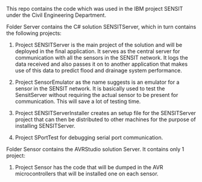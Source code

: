 This repo contains the code which was used in the IBM project SENSIT under the Civil Engineering Department.  

Folder Server contains the C# solution SENSITServer, which in turn contains the following projects:  

1. Project SENSITServer is the main project of the solution and will be deployed in the final application.
   It serves as the central server for communication with all the sensors in the SENSIT network.
   It logs the data received and also passes it on to another application that makes use of this
   data to predict flood and drainage system performance.  

2. Project SensorEmulator as the name suggests is an emulator for a sensor in the SENSIT network.
   It is basically used to test the SensitServer without requiring the actual sensor to be present
   for communication. This will save a lot of testing time.  

3. Project SENSITServerInstaller creates an setup file for the SENSITServer project that can then
   be distributed to other machines for the purpose of installing SENSITServer. 

4. Project SPortTest for debugging serial port communication.  

Folder Sensor contains the AVRStudio solution Server. It contains only 1 project:  
1. Project Sensor has the code that will be dumped in the AVR microcontrollers that will be installed one on each sensor.  
